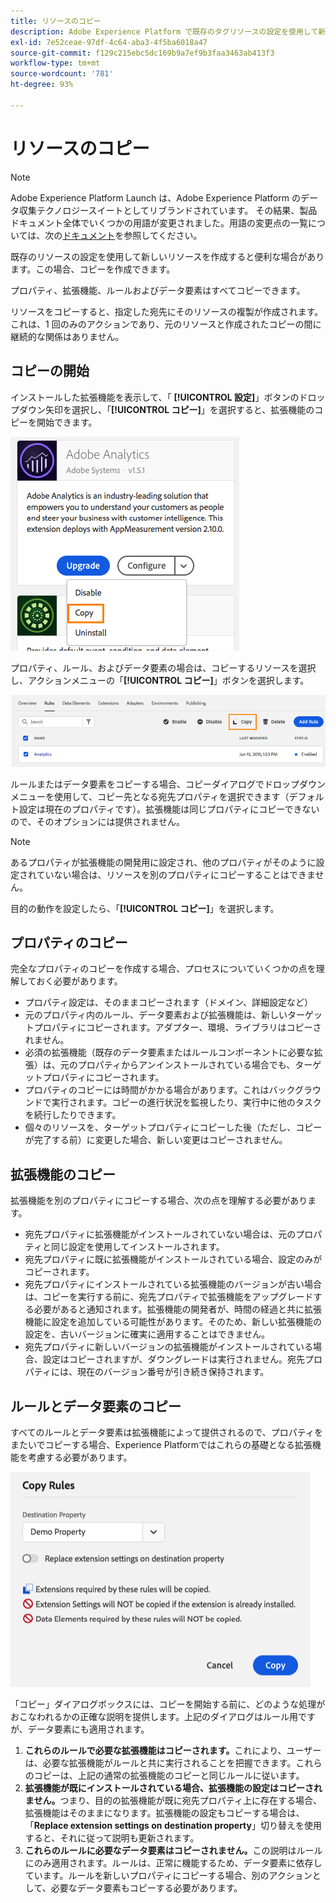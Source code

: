 ```yaml
---
title: リソースのコピー
description: Adobe Experience Platform で既存のタグリソースの設定を使用して新しいリソースを作成する方法について説明します。
exl-id: 7e52ceae-97df-4c64-aba3-4f5ba6018a47
source-git-commit: f129c215ebc5dc169b9a7ef9b3faa3463ab413f3
workflow-type: tm+mt
source-wordcount: '781'
ht-degree: 93%

---
```


# リソースのコピー

>[!NOTE]
>
>Adobe Experience Platform Launch は、Adobe Experience Platform のデータ収集テクノロジースイートとしてリブランドされています。 その結果、製品ドキュメント全体でいくつかの用語が変更されました。用語の変更点の一覧については、次の[ドキュメント](../../term-updates.md)を参照してください。

既存のリソースの設定を使用して新しいリソースを作成すると便利な場合があります。この場合、コピーを作成できます。

プロパティ、拡張機能、ルールおよびデータ要素はすべてコピーできます。

リソースをコピーすると、指定した宛先にそのリソースの複製が作成されます。これは、1 回のみのアクションであり、元のリソースと作成されたコピーの間に継続的な関係はありません。

## コピーの開始

インストールした拡張機能を表示して、「 **[!UICONTROL 設定]**」ボタンのドロップダウン矢印を選択し、「**[!UICONTROL コピー]**」を選択すると、拡張機能のコピーを開始できます。

![Analytics 拡張機能のコピー](../../images/copy-initiate-extension.png)

プロパティ、ルール、およびデータ要素の場合は、コピーするリソースを選択し、アクションメニューの「**[!UICONTROL コピー]**」ボタンを選択します。

![Analytics ルールのコピー](../../images/copy-initiate-rule.png)

ルールまたはデータ要素をコピーする場合、コピーダイアログでドロップダウンメニューを使用して、コピー先となる宛先プロパティを選択できます（デフォルト設定は現在のプロパティです）。拡張機能は同じプロパティにコピーできないので、そのオプションには提供されません。

>[!NOTE]
>
>あるプロパティが拡張機能の開発用に設定され、他のプロパティがそのように設定されていない場合は、リソースを別のプロパティにコピーすることはできません。

目的の動作を設定したら、「**[!UICONTROL コピー]**」を選択します。

## プロパティのコピー

完全なプロパティのコピーを作成する場合、プロセスについていくつかの点を理解しておく必要があります。

* プロパティ設定は、そのままコピーされます（ドメイン、詳細設定など）
* 元のプロパティ内のルール、データ要素および拡張機能は、新しいターゲットプロパティにコピーされます。アダプター、環境、ライブラリはコピーされません。
* 必須の拡張機能（既存のデータ要素またはルールコンポーネントに必要な拡張）は、元のプロパティからアンインストールされている場合でも、ターゲットプロパティにコピーされます。
* プロパティのコピーには時間がかかる場合があります。これはバックグラウンドで実行されます。コピーの進行状況を監視したり、実行中に他のタスクを続行したりできます。
* 個々のリソースを、ターゲットプロパティにコピーした後（ただし、コピーが完了する前）に変更した場合、新しい変更はコピーされません。

## 拡張機能のコピー

拡張機能を別のプロパティにコピーする場合、次の点を理解する必要があります。

* 宛先プロパティに拡張機能がインストールされていない場合は、元のプロパティと同じ設定を使用してインストールされます。
* 宛先プロパティに既に拡張機能がインストールされている場合、設定のみがコピーされます。
* 宛先プロパティにインストールされている拡張機能のバージョンが古い場合は、コピーを実行する前に、宛先プロパティで拡張機能をアップグレードする必要があると通知されます。拡張機能の開発者が、時間の経過と共に拡張機能に設定を追加している可能性があります。そのため、新しい拡張機能の設定を、古いバージョンに確実に適用することはできません。
* 宛先プロパティに新しいバージョンの拡張機能がインストールされている場合、設定はコピーされますが、ダウングレードは実行されません。宛先プロパティには、現在のバージョン番号が引き続き保持されます。

## ルールとデータ要素のコピー

すべてのルールとデータ要素は拡張機能によって提供されるので、プロパティをまたいでコピーする場合、Experience Platformではこれらの基礎となる拡張機能を考慮する必要があります。

![ルールをでもプロパティにコピーする](../../images/copy-rules-dialog1.png)

「コピー」ダイアログボックスには、コピーを開始する前に、どのような処理がおこなわれるかの正確な説明を提供します。上記のダイアログはルール用ですが、データ要素にも適用されます。

1. **これらのルールで必要な拡張機能はコピーされます。**&#x200B;これにより、ユーザーは、必要な拡張機能がルールと共に実行されることを把握できます。これらのコピーは、上記の通常の拡張機能のコピーと同じルールに従います。
1. **拡張機能が既にインストールされている場合、拡張機能の設定はコピーされません。**&#x200B;つまり、目的の拡張機能が既に宛先プロパティ上に存在する場合、拡張機能はそのままになります。拡張機能の設定もコピーする場合は、「**Replace extension settings on destination property**」切り替えを使用すると、それに従って説明も更新されます。
1. **これらのルールに必要なデータ要素はコピーされません。**&#x200B;この説明はルールにのみ適用されます。ルールは、正常に機能するため、データ要素に依存しています。ルールを新しいプロパティにコピーする場合、別のアクションとして、必要なデータ要素もコピーする必要があります。
